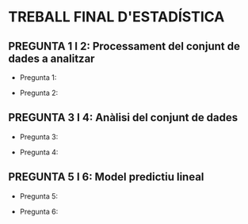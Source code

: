 # TREBALL FINAL D'ESTADÍSTICA

## PREGUNTA 1 I 2: Processament del conjunt de dades a analitzar

* Pregunta 1:

* Pregunta 2:

## PREGUNTA 3 I 4: Anàlisi del conjunt de dades

* Pregunta 3:

* Pregunta 4:

## PREGUNTA 5 I 6: Model predictiu lineal

* Pregunta 5:

* Pregunta 6:
